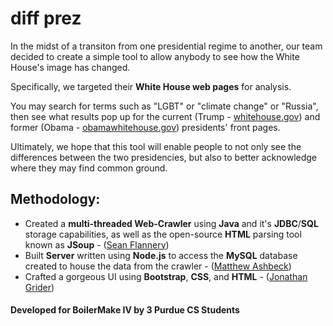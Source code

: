 # diff prez

In the midst of a transiton from one presidential regime to another, our team decided 
to create a simple tool to allow anybody to see how the White House's image has changed.

Specifically, we targeted their <strong>White House web pages</strong> for analysis. 

You may search for terms such as "LGBT" or "climate change" or "Russia", then see what
results pop up for the current (Trump - <a href = www.whitehouse.gov>whitehouse.gov</a>) and former (Obama - <a href= www.obamawhitehouse.gov>obamawhitehouse.gov</a>)
presidents' front pages.

Ultimately, we hope that this tool will enable people to not only see the differences between the 
two presidencies, but also to better acknowledge where they may find common ground.

<h2>Methodology:</h2>

- Created a <strong>multi-threaded Web-Crawler</strong> using <strong>Java</strong> and it's <strong>JDBC</strong>/<strong>SQL</strong> storage capabilities, as well as the open-source
<strong>HTML</strong> parsing tool known as <strong>JSoup</strong> - (<a href=https://github.com/SeanFlannery>Sean Flannery</a>)
- Built <strong>Server</strong> written using <strong>Node.js</strong> to access the <strong>MySQL</strong> database 
created to house the data from the crawler - (<a href=https://github.com/mashbeck>Matthew Ashbeck</a>)
- Crafted a gorgeous UI using <strong>Bootstrap</strong>, <strong>CSS</strong>, and <strong>HTML</strong> - (<a href=https://github.com/jgrider>Jonathan Grider</a>)


<h4>Developed for BoilerMake IV by 3 Purdue CS Students</h4>
